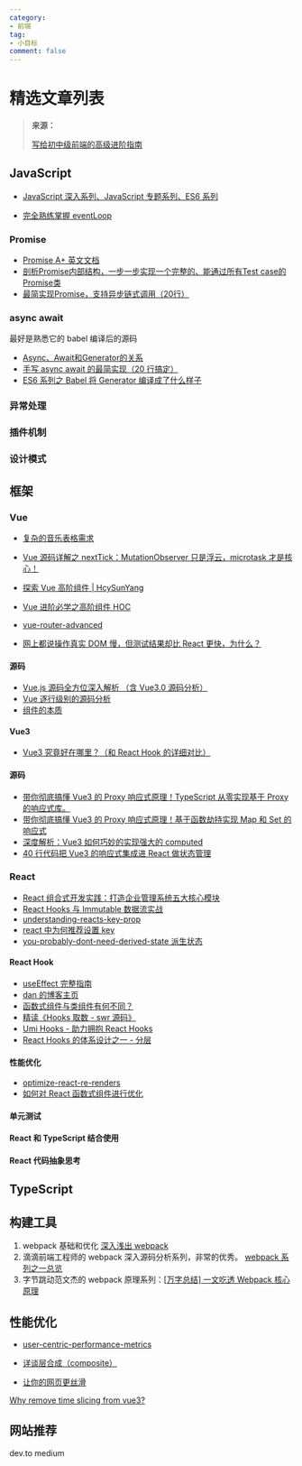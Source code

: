 ```yaml
---
category:
- 前端
tag:
- 小目标
comment: false
---
```


# 精选文章列表

> **来源：**
>
> [写给初中级前端的高级进阶指南](https://juejin.cn/post/6844904103504527374)

## JavaScript

- [JavaScript 深入系列、JavaScript 专题系列、ES6 系列](https://github.com/mqyqingfeng/Blog)

- [完全熟练掌握 eventLoop](https://jakearchibald.com/2015/tasks-microtasks-queues-and-schedules/)

### Promise

- [Promise A+ 英文文档](https://promisesaplus.com/)
- [剖析Promise内部结构，一步一步实现一个完整的、能通过所有Test case的Promise类 ](https://github.com/xieranmaya/blog/issues/3)
- [最简实现Promise，支持异步链式调用（20行）](https://juejin.cn/post/6844904094079926286)

### async await

最好是熟悉它的 babel 编译后的源码

- [Async、Await和Generator的关系](https://juejin.cn/post/7075612522870472735)
- [手写 async await 的最简实现（20 行搞定）](https://juejin.im/post/5e79e841f265da5726612b6e)
- [ES6 系列之 Babel 将 Generator 编译成了什么样子](https://github.com/mqyqingfeng/Blog/issues/102)

### 异常处理



### 插件机制

### 设计模式

## 框架

### Vue

- [复杂的音乐表格需求](https://juejin.im/post/5d40fa605188255d2e32c929)

- [Vue 源码详解之 nextTick：MutationObserver 只是浮云，microtask 才是核心！](https://segmentfault.com/a/1190000008589736)

- [探索 Vue 高阶组件 | HcySunYang](https://segmentfault.com/p/1210000012743259/read)

- [Vue 进阶必学之高阶组件 HOC](https://juejin.im/post/5e8b5fa6f265da47ff7cc139)

- [vue-router-advanced](https://github.com/vuejs/vue-router/tree/dev/docs/zh/guide/advanced)

- [网上都说操作真实 DOM 慢，但测试结果却比 React 更快，为什么？](https://www.zhihu.com/question/31809713/answer/53544875)

#### 源码

- [Vue.js 源码全方位深入解析 （含 Vue3.0 源码分析）](https://coding.imooc.com/class/228.html)
- [Vue 逐行级别的源码分析](https://github.com/HcySunYang/vue-design)
- [组件的本质](http://hcysun.me/vue-design/zh/essence-of-comp.html#组件的产出是什么)

#### Vue3

- [Vue3 究竟好在哪里？（和 React Hook 的详细对比）](https://juejin.im/post/5e9ce011f265da47b8450c11)

#### 源码

- [带你彻底搞懂 Vue3 的 Proxy 响应式原理！TypeScript 从零实现基于 Proxy 的响应式库。](https://juejin.im/post/5e21196fe51d454d523be084)
- [带你彻底搞懂 Vue3 的 Proxy 响应式原理！基于函数劫持实现 Map 和 Set 的响应式](https://juejin.im/post/5e23b20f51882510073eb571)
- [深度解析：Vue3 如何巧妙的实现强大的 computed](https://juejin.im/post/5e2fdf29e51d45026866107d)
- [40 行代码把 Vue3 的响应式集成进 React 做状态管理](https://juejin.im/post/5e70970af265da576429aada)

### React

- [React 组合式开发实践：打造企业管理系统五大核心模块](https://juejin.im/book/5b1e15f76fb9a01e516d14a0)
- [React Hooks 与 Immutable 数据流实战](https://juejin.im/book/5da96626e51d4524ba0fd237)
- [understanding-reacts-key-prop](https://kentcdodds.com/blog/understanding-reacts-key-prop)
- [react 中为何推荐设置 key](https://zhuanlan.zhihu.com/p/112917118)
- [you-probably-dont-need-derived-state 派生状态](https://zh-hans.reactjs.org/blog/2018/06/07/you-probably-dont-need-derived-state.html)

#### React Hook

- [useEffect 完整指南](https://overreacted.io/zh-hans/a-complete-guide-to-useeffect/)
- [dan 的博客主页](https://overreacted.io/zh-hans)
- [函数式组件与类组件有何不同？](https://overreacted.io/zh-hans/how-are-function-components-different-from-classes/)
- [精读《Hooks 取数 - swr 源码》](https://segmentfault.com/a/1190000020964640)
- [Umi Hooks - 助力拥抱 React Hooks](https://zhuanlan.zhihu.com/p/103150605?utm_source=wechat_session)
- [React Hooks 的体系设计之一 - 分层](https://zhuanlan.zhihu.com/p/106665408)

#### 性能优化

- [optimize-react-re-renders](https://kentcdodds.com/blog/optimize-react-re-renders)
- [如何对 React 函数式组件进行优化](https://juejin.im/post/5dd337985188252a1873730f)

#### 单元测试



#### React 和 TypeScript 结合使用



#### React 代码抽象思考



## TypeScript



## 构建工具

1. webpack 基础和优化
   [深入浅出 webpack](https://link.juejin.cn/?target=http%3A%2F%2Fwebpack.wuhaolin.cn%2F)
2. 滴滴前端工程师的 webpack 深入源码分析系列，非常的优秀。
   [webpack 系列之一总览](https://link.juejin.cn/?target=https%3A%2F%2Fgithub.com%2FDDFE%2FDDFE-blog%2Fissues%2F36)
3. 字节跳动范文杰的 webpack 原理系列：[[万字总结\] 一文吃透 Webpack 核心原理](https://link.juejin.cn/?target=https%3A%2F%2Fzhuanlan.zhihu.com%2Fp%2F363928061)

## 性能优化

- [user-centric-performance-metrics](https://developers.google.com/web/fundamentals/performance/user-centric-performance-metrics)

- [详谈层合成（composite）](https://juejin.im/entry/59dc9aedf265da43200232f9)
- [让你的网页更丝滑](https://zhuanlan.zhihu.com/p/66398148)

[Why remove time slicing from vue3?](https://github.com/vuejs/rfcs/issues/89)



## 网站推荐

dev.to
medium
